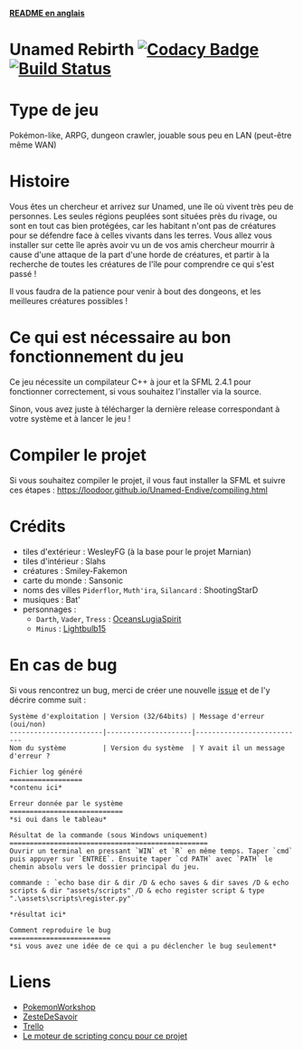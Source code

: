 **[README en anglais](README.md)**

# Unamed Rebirth [![Codacy Badge](https://api.codacy.com/project/badge/Grade/ae66540cc8d040b7955c6b93c0f9da2e)](https://www.codacy.com/app/urworld/Unamed-Endive?utm_source=github.com&amp;utm_medium=referral&amp;utm_content=Loodoor/Unamed-Endive&amp;utm_campaign=Badge_Grade) [![Build Status](https://travis-ci.org/Loodoor/Unamed-Endive.svg?branch=master)](https://travis-ci.org/Loodoor/Unamed-Endive)

Type de jeu
===========
Pokémon-like, ARPG, dungeon crawler, jouable sous peu en LAN (peut-être même WAN)

Histoire
========
Vous êtes un chercheur et arrivez sur Unamed, une île où vivent très peu de personnes. 
Les seules régions peuplées sont situées près du rivage, ou sont en tout cas bien protégées, 
car les habitant n'ont pas de créatures pour se défendre face à celles vivants dans les terres. 
Vous allez vous installer sur cette île après avoir vu un de vos amis chercheur mourrir à cause 
d'une attaque de la part d'une horde de créatures, et partir à la recherche de toutes les 
créatures de l'île pour comprendre ce qui s'est passé !

Il vous faudra de la patience pour venir à bout des dongeons, et les meilleures créatures possibles !

Ce qui est nécessaire au bon fonctionnement du jeu
==================================================
Ce jeu nécessite un compilateur C++ à jour et la SFML 2.4.1 pour fonctionner correctement, si vous souhaitez l'installer via la source.

Sinon, vous avez juste à télécharger la dernière release correspondant à votre système et à lancer le jeu !

Compiler le projet
==================
Si vous souhaitez compiler le projet, il vous faut installer la SFML et suivre ces étapes : https://loodoor.github.io/Unamed-Endive/compiling.html

Crédits
=======
* tiles d'extérieur : WesleyFG (à la base pour le projet Marnian)
* tiles d'intérieur : Slahs
* créatures : Smiley-Fakemon
* carte du monde : Sansonic
* noms des villes `Piderflor`, `Muth'ira`, `Silancard` : ShootingStarD
* musiques : Bat'
* personnages :
    * `Darth`, `Vader`, `Tress` : [OceansLugiaSpirit](http://oceanslugiaspirit.deviantart.com/)
    * `Minus` : [Lightbulb15](http://lightbulb15.deviantart.com)

En cas de bug
=============
Si vous rencontrez un bug, merci de créer une nouvelle [issue](https://github.com/Loodoor/Unamed-Endive/issues/new) 
et de l'y décrire comme suit :

```
Système d'exploitation | Version (32/64bits) | Message d'erreur (oui/non)
-----------------------|---------------------|---------------------------
Nom du système         | Version du système  | Y avait il un message d'erreur ?

Fichier log généré
==================
*contenu ici*

Erreur donnée par le système
============================
*si oui dans le tableau*

Résultat de la commande (sous Windows uniquement)
=================================================
Ouvrir un terminal en pressant `WIN` et `R` en même temps. Taper `cmd` puis appuyer sur `ENTREE`. Ensuite taper `cd PATH` avec `PATH` le chemin absolu vers le dossier principal du jeu.

commande : `echo base dir & dir /D & echo saves & dir saves /D & echo scripts & dir "assets/scripts" /D & echo register script & type ".\assets\scripts\register.py"`

*résultat ici*

Comment reproduire le bug
=========================
*si vous avez une idée de ce qui a pu déclencher le bug seulement*
```

Liens
=====
* [PokemonWorkshop](http://pokemonworkshop.com/forum/index.php?topic=3314.0)
* [ZesteDeSavoir](https://zestedesavoir.com/forums/sujet/7064/unamed-rebirth/)
* [Trello](https://trello.com/b/JdzEnDJf)
* [Le moteur de scripting conçu pour ce projet](https://github.com/Loodoor/Py3ScriptingEngine)
